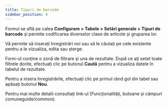 ```yaml
---
title: Tipuri de barcode
sidebar_position: 4
---
```


Formul se află pe calea **Configurare > Tabele > Setări generale > Tipuri de barcode** și permite codificarea diverselor clase de articole și gruparea lor.

Vă permite să inserați înregistrări noi sau să le căutați pe cele existente pentru a le vizualiza, edita sau șterge.

Form-ul conține o zonă de filtrare și una de rezultate. După ce ați setat toate filtrele dorite, efectuați clic pe butonul **Caută**  pentru a vizualiza datele în tabelul de rezultate.

Pentru a insera înregistrările, efectuați clic pe primul rând gol din tabel sau apăsați butonul **Nou**. 

Pentru mai multe detalii consultați link-ul [Funcționalități, butoane și câmpuri comuneguide/common).